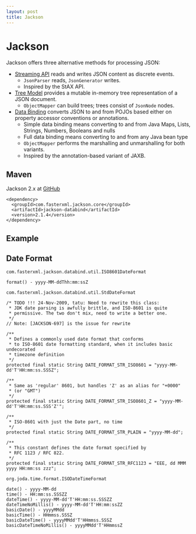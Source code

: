 ```yaml
---
layout: post
title: Jackson
---
```


# Jackson

Jackson offers three alternative methods for processing JSON:

* [Streaming API](http://wiki.fasterxml.com/JacksonStreamingApi) reads and writes JSON content as discrete events.
    * `JsonParser` reads, `JsonGenerator` writes.
    * Inspired by the StAX API.
* [Tree Model](http://wiki.fasterxml.com/JacksonTreeModel) provides a mutable in-memory tree representation of a JSON document.
    * `ObjectMapper` can build trees; trees consist of `JsonNode` nodes.
* [Data Binding](http://wiki.fasterxml.com/JacksonDataBinding) converts JSON to and from POJOs based either on property accessor conventions or annotations.
    * Simple data binding means converting to and from Java Maps, Lists, Strings, Numbers, Booleans and nulls
    * Full data binding means converting to and from any Java bean type
    * `ObjectMapper` performs the marshalling and unmarshalling for both variants.
    * Inspired by the annotation-based variant of JAXB.


## Maven

Jackson 2.x at [GitHub](https://github.com/FasterXML/jackson-databind)

    <dependency>
      <groupId>com.fasterxml.jackson.core</groupId>
      <artifactId>jackson-databind</artifactId>
      <version>2.1.4</version>
    </dependency>

## Example


## Date Format

`com.fasterxml.jackson.databind.util.ISO8601DateFormat`

    format() - yyyy-MM-ddThh:mm:ssZ

`com.fasterxml.jackson.databind.util.StdDateFormat`

    /* TODO !!! 24-Nov-2009, tatu: Need to rewrite this class:
     * JDK date parsing is awfully brittle, and ISO-8601 is quite
     * permissive. The two don't mix, need to write a better one.
     */
    // Note: [JACKSON-697] is the issue for rewrite

    /**
     * Defines a commonly used date format that conforms
     * to ISO-8601 date formatting standard, when it includes basic undecorated
     * timezone definition
     */
    protected final static String DATE_FORMAT_STR_ISO8601 = "yyyy-MM-dd'T'HH:mm:ss.SSSZ";

    /**
     * Same as 'regular' 8601, but handles 'Z' as an alias for "+0000"
     * (or "GMT")
     */
    protected final static String DATE_FORMAT_STR_ISO8601_Z = "yyyy-MM-dd'T'HH:mm:ss.SSS'Z'";

    /**
     * ISO-8601 with just the Date part, no time
     */
    protected final static String DATE_FORMAT_STR_PLAIN = "yyyy-MM-dd";

    /**
     * This constant defines the date format specified by
     * RFC 1123 / RFC 822.
     */
    protected final static String DATE_FORMAT_STR_RFC1123 = "EEE, dd MMM yyyy HH:mm:ss zzz";

`org.joda.time.format.ISODateTimeFormat`

    date() - yyyy-MM-dd
    time() - HH:mm:ss.SSSZZ
    dateTime() - yyyy-MM-dd'T'HH:mm:ss.SSSZZ
    dateTimeNoMillis() - yyyy-MM-dd'T'HH:mm:ssZZ
    basicDate() - yyyyMMdd
    basicTime() - HHmmss.SSSZ
    basicDateTime() - yyyyMMdd'T'HHmmss.SSSZ
    basicDateTimeNoMillis() - yyyyMMdd'T'HHmmssZ


